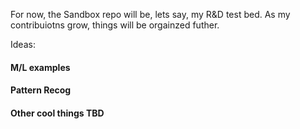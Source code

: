 For now, the Sandbox repo will be, lets say, my R&D test bed.  As my contribuiotns grow, things will be orgainzed futher.

Ideas:
#### M/L examples
#### Pattern Recog
#### Other cool things TBD
